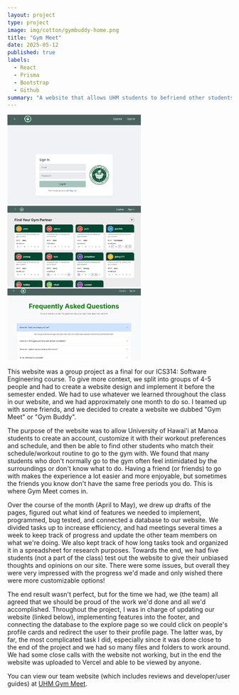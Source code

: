 ```yaml
---
layout: project
type: project
image: img/cotton/gymbuddy-home.png
title: "Gym Meet"
date: 2025-05-12
published: true
labels:
  - React
  - Prisma
  - Bootstrap
  - Github
summary: "A website that allows UHM students to befriend other students and go to the gym together."
---
```


<div class="text-center p-4">
  <img width="300px" src="../img/cotton/gymbuddy-login.png" class="img-thumbnail" >
  <img width="300px" src="../img/cotton/gymbuddy-explore.png" class="img-thumbnail" >
  <img width="300px" src="../img/cotton/gymbuddy-faq.png" class="img-thumbnail" >
</div>

This website was a group project as a final for our ICS314: Software Engineering course. To give more context, we split into groups of 4-5 people and had to create a website design and implement it before the semester ended. We had to use whatever we learned throughout the class in our website, and we had approximately one month to do so. I teamed up with some friends, and we decided to create a website we dubbed "Gym Meet" or "Gym Buddy".

The purpose of the website was to allow University of Hawai'i at Manoa students to create an account, customize it with their workout preferences and schedule, and then be able to find other students who match their schedule/workout routine to go to the gym with. We found that many students who don't normally go to the gym often feel intimidated by the surroundings or don't know what to do. Having a friend (or friends) to go with makes the experience a lot easier and more enjoyable, but sometimes the friends you know don't have the same free periods you do. This is where Gym Meet comes in.

Over the course of the month (April to May), we drew up drafts of the pages, figured out what kind of features we needed to implement, programmed, bug tested, and connected a database to our website. We divided tasks up to increase efficiency, and had meetings several times a week to keep track of progress and update the other team members on what we're doing. We also kept track of how long tasks took and organized it in a spreadsheet for research purposes. Towards the end, we had five students (not a part of the class) test out the website to give their unbiased thoughts and opinions on our site. There were some issues, but overall they were very impressed with the progress we'd made and only wished there were more customizable options!

The end result wasn't perfect, but for the time we had, we (the team) all agreed that we should be proud of the work we'd done and all we'd accomplished. Throughout the project, I was in charge of updating our website (linked below), implementing features into the footer, and connecting the database to the explore page so we could click on people's profile cards and redirect the user to their profile page. The latter was, by far, the most complicated task I did, especially since it was done close to the end of the project and we had so many files and folders to work around. We had some close calls with the website not working, but in the end the website was uploaded to Vercel and able to be viewed by anyone.


You can view our team website (which includes reviews and developer/user guides) at  [UHM Gym Meet](https://gym-meet.github.io/).
